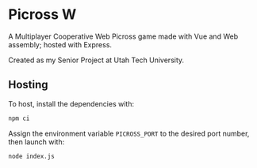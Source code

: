 # Picross W

A Multiplayer Cooperative Web Picross game made with Vue and Web assembly; hosted with Express.

Created as my Senior Project at Utah Tech University.

## Hosting

To host, install the dependencies with:

```sh
npm ci
```

Assign the environment variable `PICROSS_PORT` to the desired port number, then launch with:

```sh
node index.js
```
